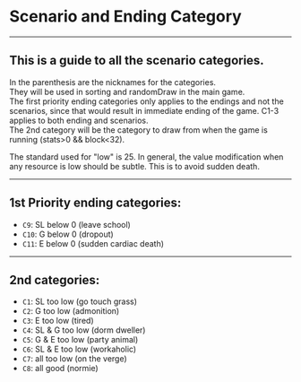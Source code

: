 # Scenario and Ending Category

-----
## This is a guide to all the scenario categories.

<p>In the parenthesis are the nicknames for the categories.<br>
They will be used in sorting and randomDraw in the main game.<br>
The first priority ending categories only applies to the endings and not the scenarios,
since that would result in immediate ending of the game.
C1-3 applies to both ending and scenarios.<br>
The 2nd category will be the category to draw from when the game is running (stats>0 && block<32). <p>

<p>The standard used for "low" is 25.
In general, the value modification when any resource is low should be subtle.
This is to avoid sudden death.</p>

-----

## 1st Priority ending categories:
- `C9`: SL below 0 (leave school) <br>
- `C10`: G below 0 (dropout) <br>
- `C11`: E below 0 (sudden cardiac death)

----

## 2nd categories:
- `C1`: SL too low (go touch grass) <br>
- `C2`: G too low (admonition) <br>
- `C3`: E too low (tired) <br>
- `C4`: SL & G too low (dorm dweller) <br>
- `C5`: G & E too low (party animal) <br>
- `C6`: SL & E too low (workaholic) <br>
- `C7`: all too low (on the verge) <br>
- `C8`: all good (normie)